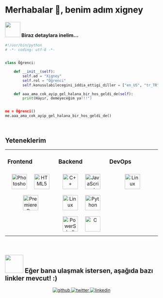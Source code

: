 # Merhabalar 👋, benim adım xigney  
### <img src="https://media.giphy.com/media/VgCDAzcKvsR6OM0uWg/giphy.gif" width="50"> Biraz detaylara inelim...

```python
#!/usr/bin/python
# -*- coding: utf-8 -*-


class Öğrenci:

    def __init__(self):
        self.ad = "Xigney"
        self.rol = "Öğrenci"
        self.konusulabilecegini_iddia_ettigi_diller = ["en_US", "tr_TR"]

    def aaa_ama_cok_ayip_gel_halana_bir_hos_geldi_de(self):
        print(Hayır, demeyeceğim ya!!!")


me = Öğrenci()
me.aaa_ama_cok_ayip_gel_halana_bir_hos_geldi_de()
```


<br/>  

## Yeteneklerim
<table><tr><td valign="top" width="33%">



### Frontend  
<div align="center">  
<img style="margin: 10px" src="https://profilinator.rishav.dev/skills-assets/photoshop-plain.svg" alt="Photoshop" height="50" />  
<img style="margin: 10px" src="https://profilinator.rishav.dev/skills-assets/html5-original-wordmark.svg" alt="HTML5" height="50" />  
<img style="margin: 10px" src="https://profilinator.rishav.dev/skills-assets/adobepremierepro.png" alt="Premiere Pro" height="50" />  
</div>

</td><td valign="top" width="33%">



### Backend  
<div align="center">  
<img style="margin: 10px" src="https://profilinator.rishav.dev/skills-assets/cplusplus-original.svg" alt="C++" height="50" />  
<img style="margin: 10px" src="https://profilinator.rishav.dev/skills-assets/javascript-original.svg" alt="JavaScript" height="50" />  
<img style="margin: 10px" src="https://profilinator.rishav.dev/skills-assets/linux-original.svg" alt="Linux" height="50" />  
<img style="margin: 10px" src="https://profilinator.rishav.dev/skills-assets/python-original.svg" alt="Python" height="50" />  
<img style="margin: 10px" src="https://profilinator.rishav.dev/skills-assets/powershell.png" alt="PowerShell" height="50" />  
<img style="margin: 10px" src="https://profilinator.rishav.dev/skills-assets/c-original.svg" alt="C" height="50" />  
</div>

</td><td valign="top" width="33%">



### DevOps  
<div align="center">  
<img style="margin: 10px" src="https://profilinator.rishav.dev/skills-assets/linux-original.svg" alt="Linux" height="50" />  
</div>

</td></tr></table>  

<br/>  


## <img src="https://media.giphy.com/media/LnQjpWaON8nhr21vNW/giphy.gif" width="60"> <b>Eğer bana ulaşmak istersen, aşağıda bazı linkler mevcut!</b> :)

<div align="center">
<a href="https://github.com/xigney" target="_blank">
<img src=https://img.shields.io/badge/github-%2324292e.svg?&style=for-the-badge&logo=github&logoColor=white alt=github style="margin-bottom: 5px;" />
</a>
<a href="https://twitter.com/cnurbilici" target="_blank">
<img src=https://img.shields.io/badge/twitter-%2300acee.svg?&style=for-the-badge&logo=twitter&logoColor=white alt=twitter style="margin-bottom: 5px;" />
</a>
<a href="https://linkedin.com/in/onurbilici" target="_blank">
<img src=https://img.shields.io/badge/linkedin-%231E77B5.svg?&style=for-the-badge&logo=linkedin&logoColor=white alt=linkedin style="margin-bottom: 5px;" />
</a>  
</div>  
  

